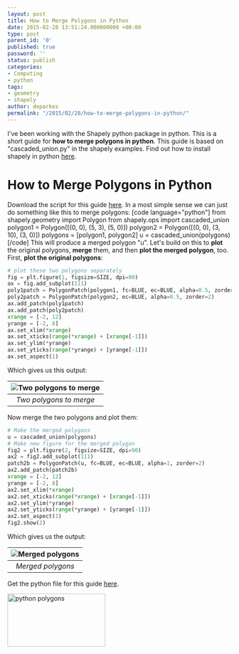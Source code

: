 ```yaml
---
layout: post
title: How to Merge Polygons in Python
date: 2015-02-28 13:51:24.000000000 +00:00
type: post
parent_id: '0'
published: true
password: ''
status: publish
categories:
- Computing
- python
tags:
- geometry
- shapely
author: deparkes
permalink: "/2015/02/28/how-to-merge-polygons-in-python/"
---
```

I've been working with the Shapely python package in python. This is a short guide for <strong>how to merge polygons in python</strong>.
This guide is based on "cascaded_union.py" in the shapely examples.
Find out how to install shapely in python <a title="How to install Shapely on Anaconda Python (Windows)" href="{{site.baseurl}}/2015/01/29/install-shapely-on-anaconda/">here</a>.
<h1>How to Merge Polygons in Python</h1>
Download the script for this guide <a href="https://github.com/deparkes/shapely_tests/blob/master/cascaded_union.py">here</a>.
In a most simple sense we can just do something like this to merge polygons:
[code language="python"]
from shapely.geometry import Polygon
from shapely.ops import cascaded_union
polygon1 = Polygon([(0, 0), (5, 3), (5, 0)])
polygon2 = Polygon([(0, 0), (3, 10), (3, 0)])
polygons = [polygon1, polygon2]
u = cascaded_union(polygons)
[/code]
This will produce a merged polygon "u".
Let's build on this to <strong>plot</strong> the original polygons, <strong>merge</strong> them, and then <strong>plot the merged polygon</strong>, too.
First, <strong>plot the original polygons</strong>:

```python
# plot these two polygons separately
fig = plt.figure(1, figsize=SIZE, dpi=90)
ax = fig.add_subplot(111)
poly1patch = PolygonPatch(polygon1, fc=BLUE, ec=BLUE, alpha=0.5, zorder=2)
poly2patch = PolygonPatch(polygon2, ec=BLUE, alpha=0.5, zorder=2)
ax.add_patch(poly1patch)
ax.add_patch(poly2patch)
xrange = [-2, 12]
yrange = [-2, 8]
ax.set_xlim(*xrange)
ax.set_xticks(range(*xrange) + [xrange[-1]])
ax.set_ylim(*yrange)
ax.set_yticks(range(*yrange) + [yrange[-1]])
ax.set_aspect(1)
```
Which gives us this output:

| ![Two polygons to merge]({{site.baseurl}}/assets/2015/02/MergePolygons2.png) |
|:--:|
| *Two polygons to merge* |

Now merge the two polygons and plot them:

```python
# Make the merged polygons
u = cascaded_union(polygons)
# Make new figure for the merged polygon
fig2 = plt.figure(2, figsize=SIZE, dpi=90)
ax2 = fig2.add_subplot(111)
patch2b = PolygonPatch(u, fc=BLUE, ec=BLUE, alpha=1, zorder=2)
ax2.add_patch(patch2b)
xrange = [-2, 12]
yrange = [-2, 8]
ax2.set_xlim(*xrange)
ax2.set_xticks(range(*xrange) + [xrange[-1]])
ax2.set_ylim(*yrange)
ax2.set_yticks(range(*yrange) + [yrange[-1]])
ax2.set_aspect(1)
fig2.show(2)
```
Which gives us the output:

| ![Merged polygons]({{site.baseurl}}/assets/2015/02/MergePolygons3-300x220.png) |
|:--:|
| *Merged polygons* |

Get the python file for this guide <a href="https://github.com/deparkes/shapely_tests/blob/master/cascaded_union.py">here</a>.


<a href="{{site.baseurl}}/python-polygons/"><img class="aligncenter wp-image-1479" src="{{site.baseurl}}/assets/2015/02/path4186-300x162.png" alt="python polygons" width="220" height="119"></a>
